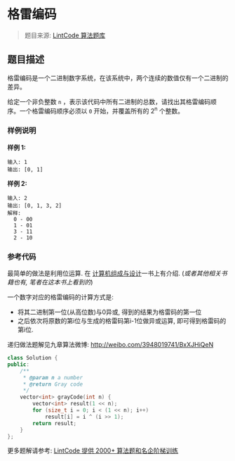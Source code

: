 # 格雷编码
 > 题目来源: [LintCode 算法题库](https://www.lintcode.com/problem/gray-code/?utm_source=sc-github-wzz)
 ## 题目描述
 格雷编码是一个二进制数字系统，在该系统中，两个连续的数值仅有一个二进制的差异。

给定一个非负整数 `n` ，表示该代码中所有二进制的总数，请找出其格雷编码顺序。一个格雷编码顺序必须以 `0` 开始，并覆盖所有的 2<sup>n</sup> 个整数。
 ### 样例说明
 **样例 1:**

```
输入: 1
输出: [0, 1]
```

**样例 2:**

```
输入: 2
输出: [0, 1, 3, 2]
解释: 
  0 - 00
  1 - 01
  3 - 11
  2 - 10
```
 ### 参考代码
 最简单的做法是利用位运算. 在 [计算机组成与设计](https://www.amazon.cn/dp/B01174AJ0S/ref=sr_1_1?ie=UTF8&qid=1549795920&sr=8-1&keywords=%E8%AE%A1%E7%AE%97%E6%9C%BA%E7%BB%84%E6%88%90%E4%B8%8E%E8%AE%BE%E8%AE%A1+%E7%A1%AC%E4%BB%B6%2F%E8%BD%AF%E4%BB%B6%E6%8E%A5%E5%8F%A3)一书上有介绍. (*或者其他相关书籍也有, 笔者在这本书上看到的*)

一个数字对应的格雷编码的计算方式是: 

- 将其二进制第一位(从高位数)与0异或, 得到的结果为格雷码的第一位
- 之后依次将原数的第i位与生成的格雷码第i-1位做异或运算, 即可得到格雷码的第i位.

递归做法题解见九章算法微博: <http://weibo.com/3948019741/BxXJHiQeN>
```cpp
class Solution {
public:
    /**
     * @param n a number
     * @return Gray code
     */
    vector<int> grayCode(int n) {
        vector<int> result(1 << n);
        for (size_t i = 0; i < (1 << n); i++)
            result[i] = i ^ (i >> 1);
        return result;
    }
};
```
 更多题解请参考: [LintCode 提供 2000+ 算法题和名企阶梯训练](https://www.lintcode.com/problem/?utm_source=sc-github-wzz)